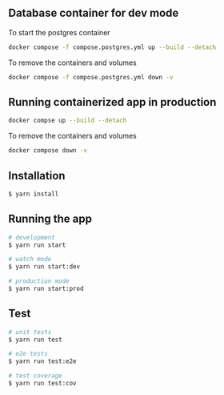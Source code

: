## Database container for dev mode

To start the postgres container

```bash
docker compose -f compose.postgres.yml up --build --detach
```

To remove the containers and volumes

```bash
docker compose -f compose.postgres.yml down -v
```

## Running containerized app in production

```bash
docker compse up --build --detach
```

To remove the containers and volumes

```bash
docker compose down -v
```

## Installation

```bash
$ yarn install
```

## Running the app

```bash
# development
$ yarn run start

# watch mode
$ yarn run start:dev

# production mode
$ yarn run start:prod
```

## Test

```bash
# unit tests
$ yarn run test

# e2e tests
$ yarn run test:e2e

# test coverage
$ yarn run test:cov
```
